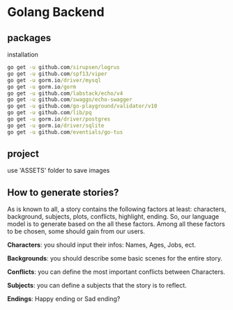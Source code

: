 # Golang Backend

## packages

installation
```bat
go get -u github.com/sirupsen/logrus
go get -u github.com/spf13/viper
go get -u gorm.io/driver/mysql
go get -u gorm.io/gorm
go get -u github.com/labstack/echo/v4
go get -u github.com/swaggo/echo-swagger
go get -u github.com/go-playground/validator/v10
go get -u github.com/lib/pq
go get -u gorm.io/driver/postgres
go get -u gorm.io/driver/sqlite
go get -u github.com/eventials/go-tus
```


## project

use 'ASSETS' folder to save images


## How to generate stories?

As is known to all, a story contains the following factors at least: characters, 
background, subjects, plots, conflicts, highlight, ending.
So, our language model is to generate based on the all these factors. 
Among all these factors to be chosen, some should gain from our users.

**Characters**: you should input their infos: Names, Ages, Jobs, ect.

**Backgrounds**: you should describe some basic scenes for the entire story.

**Conflicts**: you can define the most important conflicts between Characters.

**Subjects**: you can define a subjects that the story is to reflect.

**Endings**: Happy ending or Sad ending?
